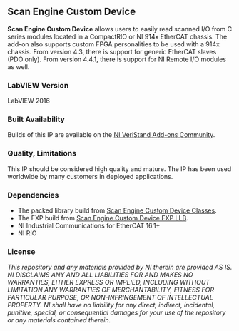 ## Scan Engine Custom Device ##

**Scan Engine Custom Device**  allows users to easily read scanned I/O from C series modules located in a CompactRIO or NI 914x EtherCAT chassis.  The add-on also supports custom FPGA personalities to be used with a 914x chassis. From version 4.3, there is support for generic EtherCAT slaves (PDO only). From version 4.4.1, there is support for NI Remote I/O modules as well.

### LabVIEW Version ###

LabVIEW 2016

### Built Availability ###

Builds of this IP are available on the [NI VeriStand Add-ons Community](https://decibel.ni.com/content/docs/DOC-15510).

### Quality, Limitations ###

This IP should be considered high quality and mature. The IP has been used worldwide by many customers in deployed applications.

### Dependencies ###

- The packed library build from [Scan Engine Custom Device Classes](https://github.com/NIVeriStandAdd-Ons/Scan-Engine-Custom-Device-Classes).
- The FXP build from [Scan Engine Custom Device FXP LLB](https://github.com/NIVeriStandAdd-Ons/Scan-Engine-Custom-Device-FXP-LLB).
- NI Industrial Communications for EtherCAT 16.1+
- NI RIO

### License ###

*This repository and any materials provided by NI therein are provided AS IS. NI DISCLAIMS ANY AND ALL LIABILITIES FOR AND MAKES NO WARRANTIES, EITHER EXPRESS OR IMPLIED, INCLUDING WITHOUT LIMITATION ANY WARRANTIES OF MERCHANTABILITY, FITNESS FOR  PARTICULAR PURPOSE, OR NON-INFRINGEMENT OF INTELLECTUAL PROPERTY. NI shall have no liability for any direct, indirect, incidental, punitive, special, or consequential damages for your use of the repository or any materials contained therein.*